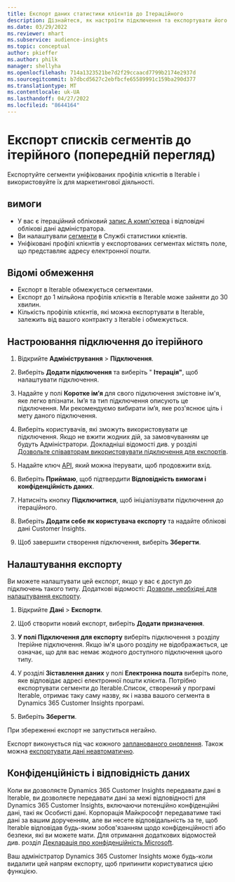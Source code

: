 ```yaml
---
title: Експорт даних статистики клієнтів до Ітераційного
description: Дізнайтеся, як настроїти підключення та експортувати його в Ітерований.
ms.date: 03/29/2022
ms.reviewer: mhart
ms.subservice: audience-insights
ms.topic: conceptual
author: pkieffer
ms.author: philk
manager: shellyha
ms.openlocfilehash: 714a1323521be7d2f29ccaacd7799b2174e2937d
ms.sourcegitcommit: b7dbcd5627c2ebfbcfe65589991c159ba290d377
ms.translationtype: MT
ms.contentlocale: uk-UA
ms.lasthandoff: 04/27/2022
ms.locfileid: "8644164"
---
```

# <a name="export-segment-lists-to-iterable-preview"></a>Експорт списків сегментів до ітерійного (попередній перегляд)

Експортуйте сегменти уніфікованих профілів клієнтів в Iterable і використовуйте їх для маркетингової діяльності.

## <a name="prerequisites"></a>вимоги

-   У вас є ітераційний обліковий [запис А комп'ютера](https://iterable.com/) і відповідні облікові дані адміністратора.
-   Ви налаштували [сегменти](segments.md) в Службі статистики клієнтів.
-   Уніфіковані профілі клієнтів у експортованих сегментах містять поле, що представляє адресу електронної пошти.

## <a name="known-limitations"></a>Відомі обмеження

- Експорт в Iterable обмежується сегментами.
- Експорт до 1 мільйона профілів клієнтів в Iterable може зайняти до 30 хвилин. 
- Кількість профілів клієнтів, які можна експортувати в Iterable, залежить від вашого контракту з Iterable і обмежується.

## <a name="set-up-connection-to-iterable"></a>Настроювання підключення до ітерійного

1. Відкрийте **Адміністрування** > **Підключення**.

1. Виберіть **Додати підключення** та виберіть " **Ітерація"**, щоб налаштувати підключення.

1. Надайте у полі **Коротке ім’я** для свого підключення змістовне ім'я, яке легко впізнати. Ім’я та тип підключення описують це підключення. Ми рекомендуємо вибирати ім’я, яке роз'яснює ціль і мету даного підключення.

1. Виберіть користувачів, які зможуть використовувати це підключення. Якщо не вжити жодних дій, за замовчуванням це будуть Адміністратори. Докладніші відомості див. у розділі [Дозвольте співавторам використовувати підключення для експортів](connections.md#allow-contributors-to-use-a-connection-for-exports).

1. Надайте ключ [API](https://support.iterable.com/hc/en-us/articles/360043464871), який можна ітерувати, щоб продовжити вхід. 

1. Виберіть **Приймаю**, щоб підтвердити **Відповідність вимогам і конфіденційність даних**.

1. Натисніть кнопку **Підключитися**, щоб ініціалізувати підключення до ітераційного.

1. Виберіть **Додати себе як користувача експорту** та надайте облікові дані Customer Insights.

1. Щоб завершити створення підключення, виберіть **Зберегти**.

## <a name="configure-an-export"></a>Налаштування експорту

Ви можете налаштувати цей експорт, якщо у вас є доступ до підключень такого типу. Додаткові відомості: [Дозволи, необхідні для налаштування експорту](export-destinations.md#set-up-a-new-export).

1. Відкрийте **Дані** > **Експорти**.

1. Щоб створити новий експорт, виберіть **Додати призначення**.

1. **У полі Підключення для експорту** виберіть підключення з розділу Ітерійне підключення. Якщо ім'я цього розділу не відображається, це означає, що для вас немає жодного доступного підключення цього типу.

3. У розділі **Зіставлення даних** у полі **Електронна пошта** виберіть поле, яке відповідає адресі електронної пошти клієнта. Потрібно експортувати сегменти до Iterable.Список, створений у програмі Iterable, отримає таку саму назву, як і назва вашого сегмента в Dynamics 365 Customer Insights програмі.

1. Виберіть **Зберегти**.

При збереженні експорт не запуститься негайно.

Експорт виконується під час кожного [запланованого оновлення](system.md#schedule-tab). Також можна [експортувати дані неавтоматично](export-destinations.md#run-exports-on-demand). 


## <a name="data-privacy-and-compliance"></a>Конфіденційність і відповідність даних

Коли ви дозволяєте Dynamics 365 Customer Insights передавати дані в Iterable, ви дозволяєте передавати дані за межі відповідності для Dynamics 365 Customer Insights, включаючи потенційно конфіденційні дані, такі як Особисті дані. Корпорація Майкрософт передаватиме такі дані за вашим дорученням, але ви несете відповідальність за те, щоб Iterable відповідав будь-яким зобов'язанням щодо конфіденційності або безпеки, які ви можете мати. Для отримання додаткових відомостей див. розділ [Декларація про конфіденційність Microsoft](https://go.microsoft.com/fwlink/?linkid=396732).

Ваш адміністратор Dynamics 365 Customer Insights може будь-коли видалити цей напрям експорту, щоб припинити користуватися цією функцією.
